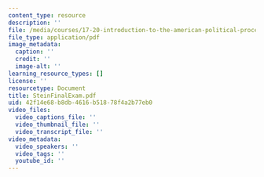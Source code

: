 ```yaml
---
content_type: resource
description: ''
file: /media/courses/17-20-introduction-to-the-american-political-process-fall-2020/steinfinalexam.pdf
file_type: application/pdf
image_metadata:
  caption: ''
  credit: ''
  image-alt: ''
learning_resource_types: []
license: ''
resourcetype: Document
title: SteinFinalExam.pdf
uid: 42f14e68-b8db-4616-b518-78f4a2b77eb0
video_files:
  video_captions_file: ''
  video_thumbnail_file: ''
  video_transcript_file: ''
video_metadata:
  video_speakers: ''
  video_tags: ''
  youtube_id: ''
---
```

